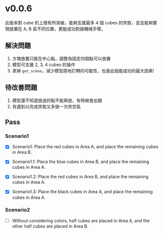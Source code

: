 # v0.0.6

此版本對 cube 的上限有所突破，能夠支援最多 4 個 cubes 的夾取，並且能夠實現放置在 A, B 區不同位置，更能成功對接機械手臂。

解決問題
---
1. 方塊放置只能在中心點，調整為固定四個點可以放置
2. 模型可支援 2, 3, 4 cubes 的操作
3. 拿掉 `get_scene`，減少模型原地打轉的可能性，也是此版能成功的最大因素!

待改善問題
---
1. 模型還不知道放過的點不能再放，有時候會出錯
2. 有遇到以完成夾取又多做一次夾空氣

Pass
---
### Scenario1
- [x] Scenario1: Place the red cubes in Area A, and place the remaining cubes in Area B.
- [x] Scenario1.1: Place the blue cubes in Area B, and place the remaining cubes in Area A.
- [x] Scenario1.2: Place the red cubes in Area B, and place the remaining cubes in Area A.
- [x] Scenario1.3: Place the black cubes in Area A, and place the remaining cubes in Area A.


### Scenario2
- [ ] Without considering colors, half cubes are placed in Area A, and the other half cubes are placed in Area B.
